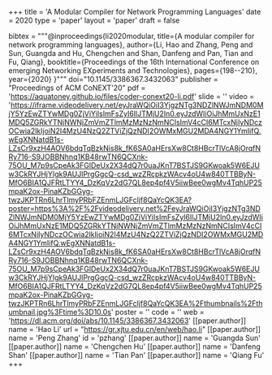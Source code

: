 +++
title = 'A Modular Compiler for Network Programming Languages'
date = 2020
type = 'paper'
layout = 'paper'
draft = false

bibtex = """@inproceedings{li2020modular,
  title={A modular compiler for network programming languages},
  author={Li, Hao and Zhang, Peng and Sun, Guangda and Hu, Chengchen and Shan, Danfeng and Pan, Tian and Fu, Qiang},
  booktitle={Proceedings of the 16th International Conference on emerging Networking EXperiments and Technologies},
  pages={198--210},
  year={2020}
}"""
doi="10.1145/3386367.3432063"
publisher = "Proceedings of ACM CoNEXT'20"
pdf = 'https://aquatoney.github.io/files/coder-conext20-li.pdf'
slide = ''
video = 'https://iframe.videodelivery.net/eyJraWQiOiI3YjgzNTg3NDZlNWJmNDM0MjY5YzEwZTYwMDg0ZjViYiIsImFsZyI6IlJTMjU2In0.eyJzdWIiOiJhMmUxNzE1MDQ5ZGRkYTNjNWNjZmVmZTlmMzMzNzNmNCIsImV4cCI6MTcxNjIyNDczOCwia2lkIjoiN2I4MzU4NzQ2ZTViZjQzNDI2OWMxMGU2MDA4NGY1YmIifQ.wEgXNNatdB1s-LZsCr9xzH4AOV6bdqTqBzkNis8k_fK6SA0aHErsXw8Ct8HBcrTlVcA8jOrqfNRy716-S9JOBBNhnq1KB48rwTN6QCXnk-75OU_M7p9sCpeAk3FGlDeUx2X34dQ7r0uaJKnT7BSTJS9GKwoak5W6EJUw3CkRYJHjYIgk9AUJlPrgGgcQ-csd_wzZRcpkzWAcv4oU4w840TTBByN-MfO6BIA1QJFRtLTYY4_DzKqVz2dG7QL8ep4pf4V5iiwBee0wgMv4TqhUP25mpaK2ox-PinaKZbGGyg-twzJKPTRn6LhrTlmyPRbFZEnmLJGFcljf8QaYcQK3EA?poster=https%3A%2F%2Fvideodelivery.net%2FeyJraWQiOiI3YjgzNTg3NDZlNWJmNDM0MjY5YzEwZTYwMDg0ZjViYiIsImFsZyI6IlJTMjU2In0.eyJzdWIiOiJhMmUxNzE1MDQ5ZGRkYTNjNWNjZmVmZTlmMzMzNzNmNCIsImV4cCI6MTcxNjIyNDczOCwia2lkIjoiN2I4MzU4NzQ2ZTViZjQzNDI2OWMxMGU2MDA4NGY1YmIifQ.wEgXNNatdB1s-LZsCr9xzH4AOV6bdqTqBzkNis8k_fK6SA0aHErsXw8Ct8HBcrTlVcA8jOrqfNRy716-S9JOBBNhnq1KB48rwTN6QCXnk-75OU_M7p9sCpeAk3FGlDeUx2X34dQ7r0uaJKnT7BSTJS9GKwoak5W6EJUw3CkRYJHjYIgk9AUJlPrgGgcQ-csd_wzZRcpkzWAcv4oU4w840TTBByN-MfO6BIA1QJFRtLTYY4_DzKqVz2dG7QL8ep4pf4V5iiwBee0wgMv4TqhUP25mpaK2ox-PinaKZbGGyg-twzJKPTRn6LhrTlmyPRbFZEnmLJGFcljf8QaYcQK3EA%2Fthumbnails%2Fthumbnail.jpg%3Ftime%3D10.0s'
poster = ''
code = ''
web = 'https://dl.acm.org/doi/abs/10.1145/3386367.3432063'
[[paper.author]]
    name = 'Hao Li'
    url = "https://gr.xjtu.edu.cn/en/web/hao.li"
[[paper.author]]
    name = 'Peng Zhang'
    id = 'pzhang'
[[paper.author]]
    name = 'Guangda Sun'
[[paper.author]]
    name = 'Chengchen Hu'
[[paper.author]]
    name = 'Danfeng Shan'
[[paper.author]]
    name = 'Tian Pan'
[[paper.author]]
    name = 'Qiang Fu'
+++
